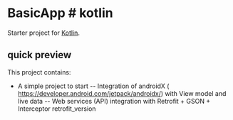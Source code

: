 # BasicApp # kotlin

Starter project for [Kotlin](http://kotlinlang.org/).

## quick preview

This project contains:

- A simple project to start
-- Integration of androidX ( https://developer.android.com/jetpack/androidx/) with View model and live data
-- Web services (API) integration with Retrofit + GSON + Interceptor retrofit_version
